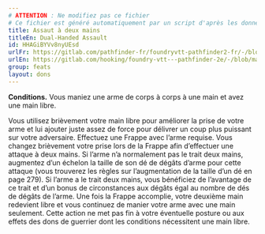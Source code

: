 ```yaml
---
# ATTENTION : Ne modifiez pas ce fichier
# Ce fichier est généré automatiquement par un script d'après les données du module Foundry VTT officiel et de sa traduction
title: Assaut à deux mains
titleEn: Dual-Handed Assault
id: HHAGiBYVv8nyUEsd
urlFr: https://gitlab.com/pathfinder-fr/foundryvtt-pathfinder2-fr/-/blob/master/data/feats/HHAGiBYVv8nyUEsd.htm
urlEn: https://gitlab.com/hooking/foundry-vtt---pathfinder-2e/-/blob/master/packs/data/feats.db/dual-handed-assault.json
group: feats
layout: dons
---
```

**Conditions.** Vous maniez une arme de corps à corps à une main et avez une main libre.

Vous utilisez brièvement votre main libre pour améliorer la prise de votre arme et lui ajouter juste assez de force pour délivrer un coup plus puissant sur votre adversaire. Effectuez une Frappe avec l’arme requise. Vous changez brièvement votre prise lors de la Frappe afin d’effectuer une attaque à deux mains. Si l’arme n’a normalement pas le trait deux mains, augmentez d’un échelon la taille de son dé de dégâts d’arme pour cette attaque (vous trouverez les règles sur l’augmentation de la taille d’un dé en page 279). Si l’arme a le trait deux mains, vous bénéficiez de l’avantage de ce trait et d’un bonus de circonstances aux dégâts égal au nombre de dés de dégâts de l’arme. Une fois la Frappe accomplie, votre deuxième main redevient libre et vous continuez de manier votre arme avec une main seulement. Cette action ne met pas fin à votre éventuelle posture ou aux effets des dons de guerrier dont les conditions nécessitent une main libre.



